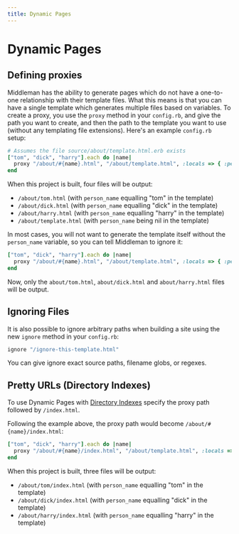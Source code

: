 ```yaml
---
title: Dynamic Pages
---
```


# Dynamic Pages

## Defining proxies

Middleman has the ability to generate pages which do not have a one-to-one
relationship with their template files. What this means is that you can have a
single template which generates multiple files based on variables. To create a
proxy, you use the `proxy` method in your `config.rb`, and give the path you
want to create, and then the path to the template you want to use (without any
templating file extensions). Here's an example `config.rb` setup:

```ruby
# Assumes the file source/about/template.html.erb exists
["tom", "dick", "harry"].each do |name|
  proxy "/about/#{name}.html", "/about/template.html", :locals => { :person_name => name }
end
```

When this project is built, four files will be output:

* `/about/tom.html` (with `person_name` equalling "tom" in the template)
* `/about/dick.html` (with `person_name` equalling "dick" in the template)
* `/about/harry.html` (with `person_name` equalling "harry" in the template)
* `/about/template.html` (with `person_name` being nil in the template)

In most cases, you will not want to generate the template itself without the
`person_name` variable, so you can tell Middleman to ignore it:

```ruby
["tom", "dick", "harry"].each do |name|
  proxy "/about/#{name}.html", "/about/template.html", :locals => { :person_name => name }, :ignore => true
end
```

Now, only the `about/tom.html`, `about/dick.html` and `about/harry.html` files
will be output.

## Ignoring Files

It is also possible to ignore arbitrary paths when building a site using the
new `ignore` method in your `config.rb`:

```ruby
ignore "/ignore-this-template.html"
```

You can give ignore exact source paths, filename globs, or regexes.

## Pretty URLs (Directory Indexes)

To use Dynamic Pages with [Directory Indexes](/advanced/pretty-urls/) specify the proxy path followed by `/index.html`.

Following the example above, the proxy path would become `/about/#{name}/index.html`:

```ruby
["tom", "dick", "harry"].each do |name|
  proxy "/about/#{name}/index.html", "/about/template.html", :locals => { :person_name => name }, :ignore => true
end
```

When this project is built, three files will be output:

* `/about/tom/index.html` (with `person_name` equalling "tom" in the template)
* `/about/dick/index.html` (with `person_name` equalling "dick" in the template)
* `/about/harry/index.html` (with `person_name` equalling "harry" in the template)
